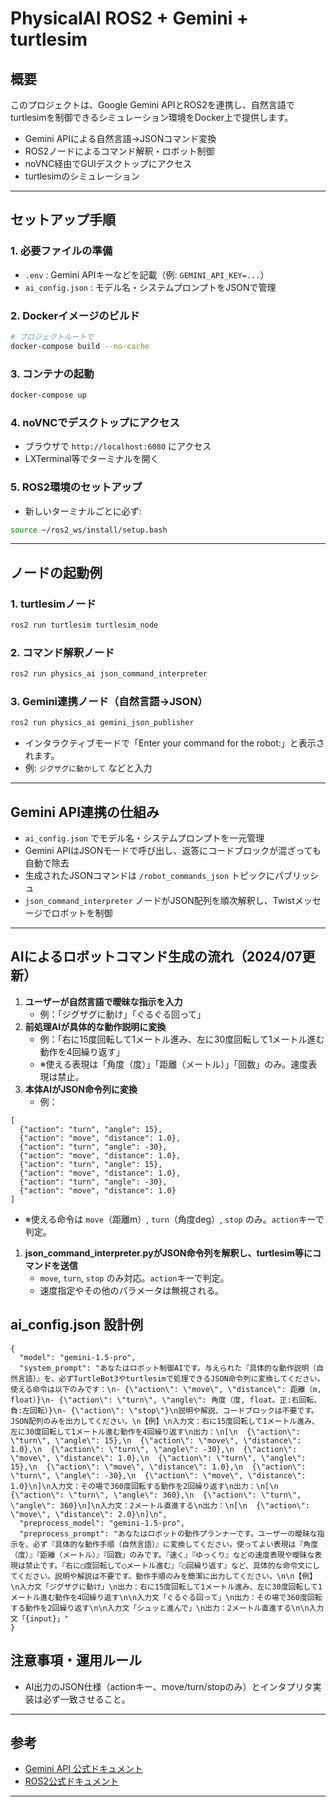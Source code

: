 # PhysicalAI ROS2 + Gemini + turtlesim

## 概要

このプロジェクトは、Google Gemini APIとROS2を連携し、自然言語でturtlesimを制御できるシミュレーション環境をDocker上で提供します。

- Gemini APIによる自然言語→JSONコマンド変換
- ROS2ノードによるコマンド解釈・ロボット制御
- noVNC経由でGUIデスクトップにアクセス
- turtlesimのシミュレーション

---

## セットアップ手順

### 1. 必要ファイルの準備
- `.env` : Gemini APIキーなどを記載（例: `GEMINI_API_KEY=...`）
- `ai_config.json` : モデル名・システムプロンプトをJSONで管理

### 2. Dockerイメージのビルド
```bash
# プロジェクトルートで
docker-compose build --no-cache
```

### 3. コンテナの起動
```bash
docker-compose up
```

### 4. noVNCでデスクトップにアクセス
- ブラウザで `http://localhost:6080` にアクセス
- LXTerminal等でターミナルを開く

### 5. ROS2環境のセットアップ
- 新しいターミナルごとに必ず:
```bash
source ~/ros2_ws/install/setup.bash
```

---

## ノードの起動例

### 1. turtlesimノード
```bash
ros2 run turtlesim turtlesim_node
```

### 2. コマンド解釈ノード
```bash
ros2 run physics_ai json_command_interpreter
```

### 3. Gemini連携ノード（自然言語→JSON）
```bash
ros2 run physics_ai gemini_json_publisher
```
- インタラクティブモードで「Enter your command for the robot:」と表示されます。
- 例: `ジグザグに動かして` などと入力

---

## Gemini API連携の仕組み

- `ai_config.json` でモデル名・システムプロンプトを一元管理
- Gemini APIはJSONモードで呼び出し、返答にコードブロックが混ざっても自動で除去
- 生成されたJSONコマンドは `/robot_commands_json` トピックにパブリッシュ
- `json_command_interpreter` ノードがJSON配列を順次解釈し、Twistメッセージでロボットを制御

---

## AIによるロボットコマンド生成の流れ（2024/07更新）

1. **ユーザーが自然言語で曖昧な指示を入力**
   - 例：「ジグザグに動け」「ぐるぐる回って」
2. **前処理AIが具体的な動作説明に変換**
   - 例：「右に15度回転して1メートル進み、左に30度回転して1メートル進む動作を4回繰り返す」
   - ※使える表現は「角度（度）」「距離（メートル）」「回数」のみ。速度表現は禁止。
3. **本体AIがJSON命令列に変換**
   - 例：
```
[
  {"action": "turn", "angle": 15},
  {"action": "move", "distance": 1.0},
  {"action": "turn", "angle": -30},
  {"action": "move", "distance": 1.0},
  {"action": "turn", "angle": 15},
  {"action": "move", "distance": 1.0},
  {"action": "turn", "angle": -30},
  {"action": "move", "distance": 1.0}
]
```
   - ※使える命令は `move`（距離m）, `turn`（角度deg）, `stop` のみ。`action`キーで判定。
1. **json_command_interpreter.pyがJSON命令列を解釈し、turtlesim等にコマンドを送信**
   - `move`, `turn`, `stop` のみ対応。`action`キーで判定。
   - 速度指定やその他のパラメータは無視される。

## ai_config.json 設計例

```
{
  "model": "gemini-1.5-pro",
  "system_prompt": "あなたはロボット制御AIです。与えられた『具体的な動作説明（自然言語）』を、必ずTurtleBot3やturtlesimで処理できるJSON命令列に変換してください。使える命令は以下のみです：\n- {\"action\": \"move\", \"distance\": 距離（m, float）}\n- {\"action\": \"turn\", \"angle\": 角度（度, float。正:右回転、負:左回転）}\n- {\"action\": \"stop\"}\n説明や解説、コードブロックは不要です。JSON配列のみを出力してください。\n【例】\n入力文：右に15度回転して1メートル進み、左に30度回転して1メートル進む動作を4回繰り返す\n出力：\n[\n  {\"action\": \"turn\", \"angle\": 15},\n  {\"action\": \"move\", \"distance\": 1.0},\n  {\"action\": \"turn\", \"angle\": -30},\n  {\"action\": \"move\", \"distance\": 1.0},\n  {\"action\": \"turn\", \"angle\": 15},\n  {\"action\": \"move\", \"distance\": 1.0},\n  {\"action\": \"turn\", \"angle\": -30},\n  {\"action\": \"move\", \"distance\": 1.0}\n]\n入力文：その場で360度回転する動作を2回繰り返す\n出力：\n[\n  {\"action\": \"turn\", \"angle\": 360},\n  {\"action\": \"turn\", \"angle\": 360}\n]\n入力文：2メートル直進する\n出力：\n[\n  {\"action\": \"move\", \"distance\": 2.0}\n]\n",
  "preprocess_model": "gemini-1.5-pro",
  "preprocess_prompt": "あなたはロボットの動作プランナーです。ユーザーの曖昧な指示を、必ず『具体的な動作手順（自然言語）』に変換してください。使ってよい表現は『角度（度）』『距離（メートル）』『回数』のみです。『速く』『ゆっくり』などの速度表現や曖昧な表現は禁止です。『右に◯度回転して◯メートル進む』『◯回繰り返す』など、具体的な命令文にしてください。説明や解説は不要です。動作手順のみを簡潔に出力してください。\n\n【例】\n入力文「ジグザグに動け」\n出力：右に15度回転して1メートル進み、左に30度回転して1メートル進む動作を4回繰り返す\n\n入力文「ぐるぐる回って」\n出力：その場で360度回転する動作を2回繰り返す\n\n入力文「シュッと進んで」\n出力：2メートル直進する\n\n入力文「{input}」"
}
```

## 注意事項・運用ルール
- AI出力のJSON仕様（actionキー、move/turn/stopのみ）とインタプリタ実装は必ず一致させること。


---

## 参考
- [Gemini API 公式ドキュメント](https://ai.google.dev/gemini-api/docs?hl=ja)
- [ROS2公式ドキュメント](https://docs.ros.org/en/)

---
